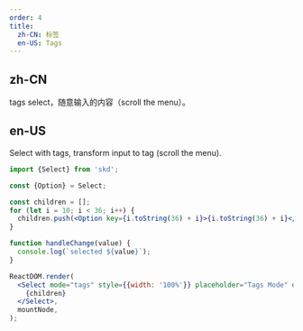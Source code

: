 ```yaml
---
order: 4
title:
  zh-CN: 标签
  en-US: Tags
---
```


## zh-CN

tags select，随意输入的内容（scroll the menu）。

## en-US

Select with tags, transform input to tag (scroll the menu).

```jsx
import {Select} from 'skd';

const {Option} = Select;

const children = [];
for (let i = 10; i < 36; i++) {
  children.push(<Option key={i.toString(36) + i}>{i.toString(36) + i}</Option>);
}

function handleChange(value) {
  console.log(`selected ${value}`);
}

ReactDOM.render(
  <Select mode="tags" style={{width: '100%'}} placeholder="Tags Mode" onChange={handleChange}>
    {children}
  </Select>,
  mountNode,
);
```
